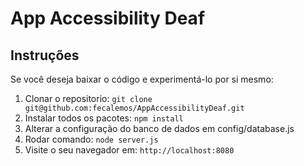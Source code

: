 # App Accessibility Deaf

## Instruções

Se você deseja baixar o código e experimentá-lo por si mesmo:

1. Clonar o repositorio: `git clone git@github.com:fecalemos/AppAccessibilityDeaf.git`
2. Instalar todos os pacotes: `npm install`
3. Alterar a configuração do banco de dados em config/database.js
4. Rodar comando: `node server.js`
5. Visite o seu navegador em: `http://localhost:8080`
